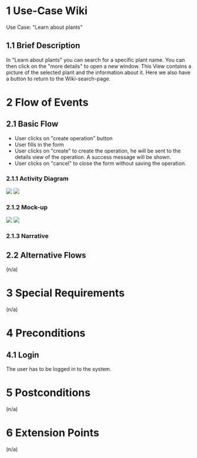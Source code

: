 # 1 Use-Case Wiki
Use Case: "Learn about plants"

## 1.1 Brief Description
In "Learn about plants" you can search for a specific plant name. You can then click on the "more details" to open a new window. 
This View contains a picture of the selected plant and the information about it. Here we also have a button to return to the Wiki-search-page.


# 2 Flow of Events
## 2.1 Basic Flow
- User clicks on "create operation" button
- User fills in the form
- User clicks on "create" to create the operation, he will be sent to the details view of the operation. A success message will be shown.
- User clicks on "cancel" to close the form without saving the operation.

### 2.1.1 Activity Diagram
<img src="USECase_Wiki.png">

<img src="USECase_Wiki_Plants.png">

### 2.1.2 Mock-up
<img src="wiki_Mockup.png">

<img src="learn_about_plants_Mockup.png">

### 2.1.3 Narrative


## 2.2 Alternative Flows
(n/a)

# 3 Special Requirements
(n/a)

# 4 Preconditions
## 4.1 Login
The user has to be logged in to the system.

# 5 Postconditions
(n/a)
 
# 6 Extension Points
(n/a)
